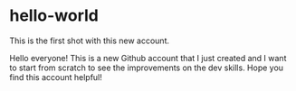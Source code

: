 # hello-world
This is the first shot with this new account.

Hello everyone!
This is a new Github account that I just created and I want to start from scratch to see the improvements on the dev skills. Hope you find this account helpful!
